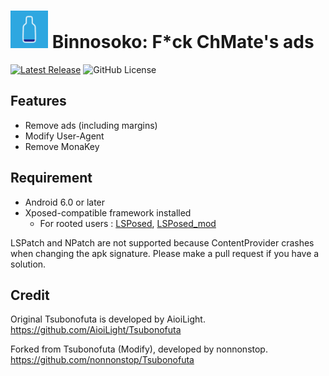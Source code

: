 # <img src="https://github.com/Chipppppppppp/Binnosoko/blob/custom-nonnonstop/app/src/main/ic_launcher-playstore.png" width="60px"> Binnosoko: F*ck ChMate's ads

[![Latest Release](https://img.shields.io/github/v/release/Chipppppppppp/Binnosoko?label=latest)](https://github.com/Chipppppppppp/Binnosoko/releases/latest)
![GitHub License](https://img.shields.io/github/license/Chipppppppppp/Binnosoko)

## Features

* Remove ads (including margins)
* Modify User-Agent
* Remove MonaKey

## Requirement

* Android 6.0 or later
* Xposed-compatible framework installed
  * For rooted users : [LSPosed](https://github.com/LSPosed/LSPosed), [LSPosed_mod](https://github.com/mywalkb/LSPosed_mod)

LSPatch and NPatch are not supported because ContentProvider crashes when changing the apk signature. Please make a pull request if you have a solution.

## Credit

Original Tsubonofuta is developed by AioiLight. \
https://github.com/AioiLight/Tsubonofuta

Forked from Tsubonofuta (Modify), developed by nonnonstop. \
https://github.com/nonnonstop/Tsubonofuta
